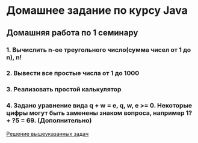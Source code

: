 # Домашнее задание по курсу Java

## Домашняя работа по 1 семинару
### 1. Вычислить n-ое треугольного число(сумма чисел от 1 до n), n! 
### 2. Вывести все простые числа от 1 до 1000 
### 3. Реализовать простой калькулятор
### 4. Задано уравнение вида q + w = e, q, w, e >= 0.  Некоторые цифры могут быть заменены знаком вопроса, например 1? + ?5 = 69. (Дополнительно)
[Решение вышеуказанных задач](/homework1.java/)
